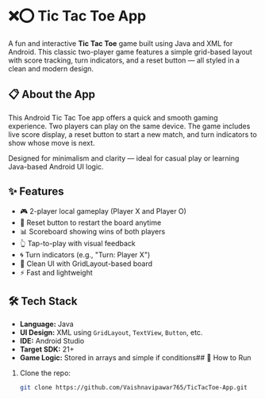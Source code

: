 
#  ❌⭕ Tic Tac Toe App

A fun and interactive **Tic Tac Toe** game built using Java and XML for Android. This classic two-player game features a simple grid-based layout with score tracking, turn indicators, and a reset button — all styled in a clean and modern design.

## 📋 About the App

This Android Tic Tac Toe app offers a quick and smooth gaming experience. Two players can play on the same device. The game includes live score display, a reset button to start a new match, and turn indicators to show whose move is next.

Designed for minimalism and clarity — ideal for casual play or learning Java-based Android UI logic.
## ✨ Features

- 🎮 2-player local gameplay (Player X and Player O)
- 🔁 Reset button to restart the board anytime
- 📊 Scoreboard showing wins of both players
- 👆 Tap-to-play with visual feedback
- 🌀 Turn indicators (e.g., "Turn: Player X")
- 📱 Clean UI with GridLayout-based board
- ⚡ Fast and lightweight

## 🛠️ Tech Stack

- **Language:** Java  
- **UI Design:** XML using `GridLayout`, `TextView`, `Button`, etc.  
- **IDE:** Android Studio  
- **Target SDK:** 21+  
- **Game Logic:** Stored in arrays and simple if conditions## 🚀 How to Run

1. Clone the repo:
   ```bash
   git clone https://github.com/Vaishnavipawar765/TicTacToe-App.git
